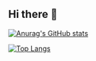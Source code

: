 ## Hi there 👋

[![Anurag's GitHub stats](https://github-readme-stats.vercel.app/api?username=shubhagrawal07)](https://github.com/anuraghazra/github-readme-stats)

[![Top Langs](https://github-readme-stats.vercel.app/api/top-langs/?username=shubhagrawal07)](https://github.com/anuraghazra/github-readme-stats)

<!--
**shubhagrawal07/shubhagrawal07** is a ✨ _special_ ✨ repository because its `README.md` (this file) appears on your GitHub profile.

Here are some ideas to get you started:

- 🔭 I’m currently working on ...
- 🌱 I’m currently learning ...
- 👯 I’m looking to collaborate on ...
- 🤔 I’m looking for help with ...
- 💬 Ask me about ...
- 📫 How to reach me: ...
- 😄 Pronouns: ...
- ⚡ Fun fact: ...
-->
